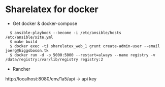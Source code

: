 # Sharelatex for docker

- Get docker & docker-compose

```
  $ ansible-playbook --become -i /etc/ansible/hosts /etc/ansible/site.yml
  $ make build
  $ docker exec -ti sharelatex_web_1 grunt create-admin-user --email joerg@higgsboson.tk
  $ docker run -d -p 5000:5000 --restart=always --name registry -v /data/registry:/var/lib/registry registry:2
```

- Rancher

http://localhost:8080/env/1a5/api -> api key
